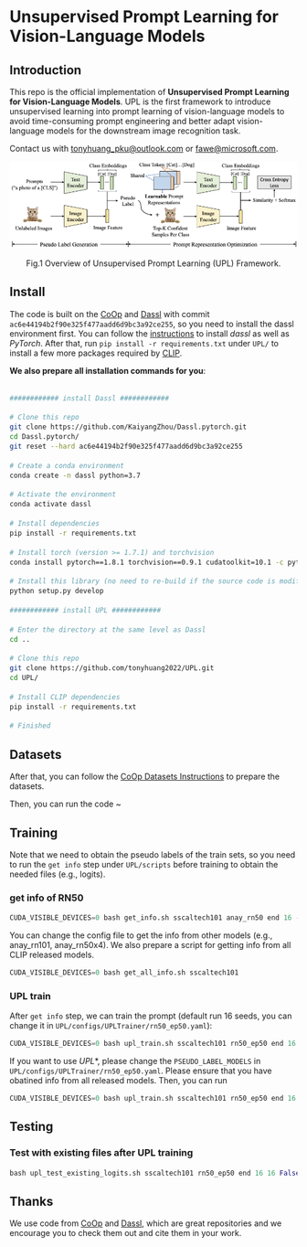 
# Unsupervised Prompt Learning for Vision-Language Models


## Introduction

This repo is the official implementation of **Unsupervised Prompt Learning for Vision-Language Models**. UPL is the first framework to introduce unsupervised learning into prompt learning of vision-language models to avoid time-consuming prompt engineering and better adapt vision-language models for the downstream image recognition task.

Contact us with tonyhuang_pku@outlook.com or fawe@microsoft.com.


<center>
<img src="./figures/overview.png">

Fig.1 Overview of Unsupervised Prompt Learning (UPL) Framework.
</center>

## Install

The code is built on the [CoOp](https://github.com/KaiyangZhou/CoOp) and [Dassl](https://github.com/KaiyangZhou/Dassl.pytorch) with commit `ac6e44194b2f90e325f477aadd6d9bc3a92ce255`, so you need to install the dassl environment first. You can follow the [instructions](https://github.com/KaiyangZhou/Dassl.pytorch#installation) to install *dassl* as well as *PyTorch*. After that, run `pip install -r requirements.txt` under `UPL/` to install a few more packages required by [CLIP](https://github.com/openai/CLIP).

**We also prepare all installation commands for you**:

```bash

############ install Dassl ############

# Clone this repo
git clone https://github.com/KaiyangZhou/Dassl.pytorch.git
cd Dassl.pytorch/
git reset --hard ac6e44194b2f90e325f477aadd6d9bc3a92ce255

# Create a conda environment
conda create -n dassl python=3.7

# Activate the environment
conda activate dassl

# Install dependencies
pip install -r requirements.txt

# Install torch (version >= 1.7.1) and torchvision
conda install pytorch==1.8.1 torchvision==0.9.1 cudatoolkit=10.1 -c pytorch

# Install this library (no need to re-build if the source code is modified)
python setup.py develop

############ install UPL ############

# Enter the directory at the same level as Dassl
cd ..

# Clone this repo
git clone https://github.com/tonyhuang2022/UPL.git
cd UPL/

# Install CLIP dependencies
pip install -r requirements.txt

# Finished
```


## Datasets

After that, you can follow the [CoOp Datasets Instructions](https://github.com/KaiyangZhou/CoOp/blob/main/DATASETS.md) to prepare the datasets. 

Then, you can run the code ~

## Training

Note that we need to obtain the pseudo labels of the train sets, so you need to run the `get info` step under `UPL/scripts` before training to obtain the needed files (e.g., logits).

### get info of RN50


```python
CUDA_VISIBLE_DEVICES=0 bash get_info.sh sscaltech101 anay_rn50 end 16 -1 False
```

You can change the config file to get the info from other models (e.g., anay_rn101, anay_rn50x4). We also prepare a script for getting info from all CLIP released models.

```python
CUDA_VISIBLE_DEVICES=0 bash get_all_info.sh sscaltech101
```



### UPL train 

After `get info` step, we can train the prompt (default run 16 seeds, you can change it in `UPL/configs/UPLTrainer/rn50_ep50.yaml`):

```python
CUDA_VISIBLE_DEVICES=0 bash upl_train.sh sscaltech101 rn50_ep50 end 16 16 False True rn50_random_init
```

If you want to use *UPL**, please change the `PSEUDO_LABEL_MODELS` in  `UPL/configs/UPLTrainer/rn50_ep50.yaml`. Please ensure that you have obatined info from all released models. Then, you can run

```python
CUDA_VISIBLE_DEVICES=0 bash upl_train.sh sscaltech101 rn50_ep50 end 16 16 False True multiple_models_random_init
```


## Testing

### Test with existing files after UPL training

```python
bash upl_test_existing_logits.sh sscaltech101 rn50_ep50 end 16 16 False True
```

## Thanks

We use code from [CoOp](https://github.com/KaiyangZhou/CoOp) and [Dassl](https://github.com/KaiyangZhou/Dassl.pytorch), which are great repositories and we encourage you to check them out and cite them in your work.